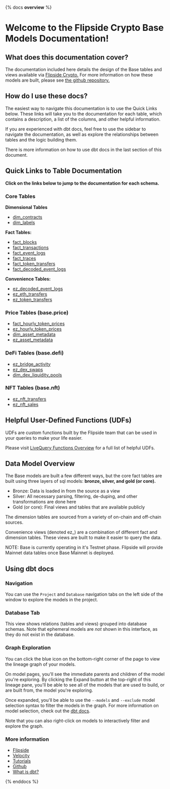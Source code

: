 {% docs __overview__ %}

# Welcome to the Flipside Crypto Base Models Documentation!

## **What does this documentation cover?**
The documentation included here details the design of the Base tables and views available via [Flipside Crypto.](https://flipsidecrypto.xyz/) For more information on how these models are built, please see [the github repository.](https://github.com/FlipsideCrypto/base-models)

## **How do I use these docs?**
The easiest way to navigate this documentation is to use the Quick Links below. These links will take you to the documentation for each table, which contains a description, a list of the columns, and other helpful information.

If you are experienced with dbt docs, feel free to use the sidebar to navigate the documentation, as well as explore the relationships between tables and the logic building them.

There is more information on how to use dbt docs in the last section of this document.

## **Quick Links to Table Documentation**

**Click on the links below to jump to the documentation for each schema.**

### Core Tables

**Dimensional Tables**
- [dim_contracts](https://flipsidecrypto.github.io/base-models/#!/model/model.base_models.core__dim_contracts)
- [dim_labels](https://flipsidecrypto.github.io/base-models/#!/model/model.base_models.core__dim_labels)

**Fact Tables:**
- [fact_blocks](https://flipsidecrypto.github.io/base-models/#!/model/model.base_models.core__fact_blocks)
- [fact_transactions](https://flipsidecrypto.github.io/base-models/#!/model/model.base_models.core__fact_transactions)
- [fact_event_logs](https://flipsidecrypto.github.io/base-models/#!/model/model.base_models.core__fact_event_logs)
- [fact_traces](https://flipsidecrypto.github.io/base-models/#!/model/model.base_models.core__fact_traces)
- [fact_token_transfers](https://flipsidecrypto.github.io/base-models/#!/model/model.base_models.core__fact_token_transfers)
- [fact_decoded_event_logs](https://flipsidecrypto.github.io/base-models/#!/model/model.base_models.core__fact_decoded_event_logs)

**Convenience Tables:**
- [ez_decoded_event_logs](https://flipsidecrypto.github.io/base-models/#!/model/model.base_models.core__ez_decoded_event_logs)
- [ez_eth_transfers](https://flipsidecrypto.github.io/base-models/#!/model/model.base_models.core__ez_eth_transfers)
- [ez_token_transfers](https://flipsidecrypto.github.io/base-models/#!/model/model.base_models.core__ez_token_transfers)

### Price Tables (base.price)
- [fact_hourly_token_prices](https://flipsidecrypto.github.io/base-models/#!/model/model.base_models.price__fact_hourly_token_prices)
- [ez_hourly_token_prices](https://flipsidecrypto.github.io/base-models/#!/model/model.base_models.price__ez_hourly_token_prices)
- [dim_asset_metadata](https://flipsidecrypto.github.io/base-models/#!/model/model.base_models.price__dim_asset_metadata)
- [ez_asset_metadata](https://flipsidecrypto.github.io/base-models/#!/model/model.base_models.price__ez_asset_metadata)

### DeFi Tables (base.defi)
- [ez_bridge_activity](https://flipsidecrypto.github.io/base-models/#!/model/model.base_models.defi__ez_bridge_activity)
- [ez_dex_swaps](https://flipsidecrypto.github.io/base-models/#!/model/model.base_models.defi__ez_dex_swaps)
- [dim_dex_liquidity_pools](https://flipsidecrypto.github.io/base-models/#!/model/model.base_models.defi__dim_dex_liquidity_pools)

### NFT Tables (base.nft)
- [ez_nft_transfers](https://flipsidecrypto.github.io/base-models/#!/model/model.base_models.nft__ez_nft_transfers)
- [ez_nft_sales](https://flipsidecrypto.github.io/base-models/#!/model/model.base_models.nft__ez_nft_sales)

## **Helpful User-Defined Functions (UDFs)**

UDFs are custom functions built by the Flipside team that can be used in your queries to make your life easier. 

Please visit [LiveQuery Functions Overview](https://flipsidecrypto.github.io/livequery-models/#!/overview) for a full list of helpful UDFs.

## **Data Model Overview**

The Base models are built a few different ways, but the core fact tables are built using three layers of sql models: **bronze, silver, and gold (or core).**

- Bronze: Data is loaded in from the source as a view
- Silver: All necessary parsing, filtering, de-duping, and other transformations are done here
- Gold (or core): Final views and tables that are available publicly

The dimension tables are sourced from a variety of on-chain and off-chain sources.

Convenience views (denoted ez_) are a combination of different fact and dimension tables. These views are built to make it easier to query the data.

NOTE: Base is currently operating in it's Testnet phase. Flipside will provide Mainnet data tables once Base Mainnet is deployed. 

## **Using dbt docs**
### Navigation

You can use the ```Project``` and ```Database``` navigation tabs on the left side of the window to explore the models in the project.

### Database Tab

This view shows relations (tables and views) grouped into database schemas. Note that ephemeral models are *not* shown in this interface, as they do not exist in the database.

### Graph Exploration

You can click the blue icon on the bottom-right corner of the page to view the lineage graph of your models.

On model pages, you'll see the immediate parents and children of the model you're exploring. By clicking the Expand button at the top-right of this lineage pane, you'll be able to see all of the models that are used to build, or are built from, the model you're exploring.

Once expanded, you'll be able to use the ```--models``` and ```--exclude``` model selection syntax to filter the models in the graph. For more information on model selection, check out the [dbt docs](https://docs.getdbt.com/docs/model-selection-syntax).

Note that you can also right-click on models to interactively filter and explore the graph.


### **More information**
- [Flipside](https://flipsidecrypto.xyz/)
- [Velocity](https://app.flipsidecrypto.com/velocity?nav=Discover)
- [Tutorials](https://docs.flipsidecrypto.com/our-data/tutorials)
- [Github](https://github.com/FlipsideCrypto/base-models)
- [What is dbt?](https://docs.getdbt.com/docs/introduction)


{% enddocs %}